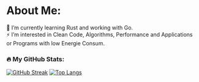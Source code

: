 # About Me:
🌱 I’m currently learning Rust and working with Go.<br>⚡ I’m interested in Clean Code, Algorithms, Performance and Applications or Programs with low Energie Consum.<br>

### :fire: My GitHub Stats:
[![GitHub Streak](http://github-readme-streak-stats.herokuapp.com?user=fedorchukandrii&theme=dark&background=000000)](https://git.io/streak-stats)
[![Top Langs](https://github-readme-stats.vercel.app/api/top-langs/?username=fedorchukandrii&layout=compact&theme=vision-friendly-dark)](https://github.com/anuraghazra/github-readme-stats)
